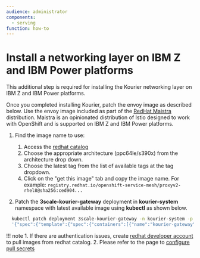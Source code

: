 ```yaml
---
audience: administrator
components:
  - serving
function: how-to
---
```


# Install a networking layer on IBM Z and IBM Power platforms

This additional step is required for installing the Kourier networking layer on IBM Z and IBM Power platforms.

Once you completed installing Kourier,  patch the envoy image as described below. Use the envoy image included as part of the [RedHat Maistra](https://maistra.io/) distribution. Maistra is an opinionated distribution of Istio designed to work with OpenShift and is supported on IBM Z and IBM Power platforms.

1. Find the image name to use:  
    1. Access the [redhat catalog](https://catalog.redhat.com/software/containers/openshift-service-mesh/proxyv2-rhel8/5d2cda455a134672890f640a) 
    2.  Choose the appropriate architecture (ppc64le/s390x) from the architecture drop down. 
    3. Choose the latest tag from the list of available tags at the tag dropdown.
    4. Click on the "get this image" tab and copy the image name. For example: `registry.redhat.io/openshift-service-mesh/proxyv2-rhel8@sha256:ced904...`

2. Patch the **3scale-kourier-gateway**  deployment in **kourier-system** namespace with latest available image using **kubectl** as shown below.

  ```bash
    kubectl patch deployment 3scale-kourier-gateway -n kourier-system -p \
    '{"spec":{"template":{"spec":{"containers":[{"name":"kourier-gateway" "image":"<the proxyv2 image name>"}]}}}}'
  ```

!!! note
    1. If there are authentication issues, create [redhat developer account](developers.redhat.com/register) to pull images from redhat catalog. 
    2. Please refer to the page to [configure pull secrets](https://kubernetes.io/docs/tasks/configure-pod-container/configure-service-account/#add-imagepullsecrets-to-a-service-account)